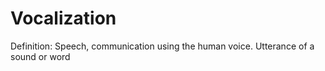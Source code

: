 # Vocalization

Definition: Speech, communication using the human voice. Utterance of a sound or word